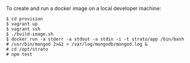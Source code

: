 To create and run a docker image on a local developer machine:

    $ cd provision
    $ vagrant up
    $ vagrant ssh
    $ ./build-image.sh
    $ docker run -a stderr -a stdout -a stdin -i -t strato/app /bin/bash
    # /usr/bin/mongod 2>&1 > /var/log/mongodb/mongod.log &
    # cd /opt/strato
    # npm test
